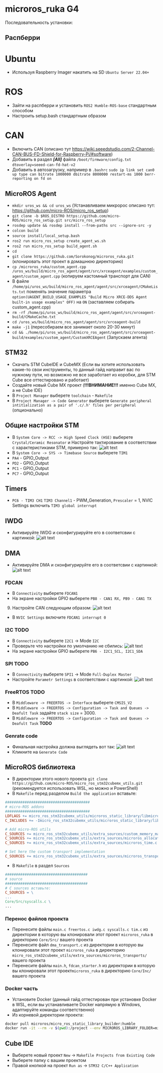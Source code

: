 # microros_ruka G4
Последовательность установки:
## Распберри
# Ubuntu
* Используя Raspberry Imager накатить на SD `Ubuntu Server 22.04+`
# ROS
* Зайти на распберри и установить `ROS2 Humble-ROS-base` стандартным способом
* Настроить setup.bash стандартным образом
# CAN
* Включить CAN (описано тут https://wiki.seeedstudio.com/2-Channel-CAN-BUS-FD-Shield-for-Raspberry-Pi/#software)
* Добавить в раздел ***[All]*** файла `/boot/firmware/config.txt`
        `dtoverlay=seeed-can-fd-hat-v2`
* Добавить в автозагрузку, например в `.bashrc`
        `sudo ip link set can0 up type can bitrate 1000000 dbitrate 8000000 restart-ms 1000 berr-reporting on fd on`
## MicroROS Agent
* `mkdir uros_ws && cd uros_ws` (Устанавливаем микророс описано тут: https://github.com/micro-ROS/micro_ros_setup)
* `git clone -b $ROS_DISTRO https://github.com/micro-ROS/micro_ros_setup.git src/micro_ros_setup`
* `rosdep update && rosdep install --from-paths src --ignore-src -y`
* `colcon build`
* `source install/local_setup.bash`
* `ros2 run micro_ros_setup create_agent_ws.sh`
* `ros2 run micro_ros_setup build_agent.sh`
* `cd`
* `git clone https://github.com/Sorokonog/microros_ruka.git` (клонировать этот проект в домашнюю директорию)
* `cp /microros_ruka/custom_agent.cpp /uros_ws/build/micro_ros_agent/agent/src/xrceagent/examples/custom_agent/custom_agent.cpp` (копируем кастомный транспорт для CAN)
* В файле `/home/pi/uros_ws/build/micro_ros_agent/agent/src/xrceagent/CMakeLists.txt` поменять значение параметра `option(UAGENT_BUILD_USAGE_EXAMPLES "Build Micro XRCE-DDS Agent built-in usage examples" OFF)` на `ON` (заставляем собирать custom_agent.cpp)
* `rm -rf /home/pi/uros_ws/build/micro_ros_agent/agent/src/xrceagent-build/CMakeCache.txt`
* `cd /uros_ws/build/micro_ros_agent/agent/src/xrceagent-build`
* `make -j1` (пересобираем все занимает около 20-30 минут)
* `cd && ./home/pi/uros_ws/build/micro_ros_agent/agent/src/xrceagent-build/examples/custom_agent/CustomXRCEAgent` (Запускаем агента)

## STM32
* Скачать STM CubeIDE и CubeMX (Если вы хотите использовать какие-то свои инструменты, то данный гайд направит вас по нужному пути, но возможно не все заработает из коробки, для STM Cube все оттестировано и работает)
* Создайте новый Cube MX проект (**!!!ВНИМАНИЕ!!!** именно Cube MX, а не Cube IDE)
* В `Project Manager` выберете `toolchain` - `Makefile`
* В `Project Manager -> Code Generator` выберете `Generate peripheral intitialization as a pair of '.c/.h' files per peripheral` (опционально)

## Общие настройки STM
* В `System Core -> RCC -> High Speed Clock (HSE)` выберете `Crystal/Ceramic Resonator` и Настройте тактирование в соответствии с характеристиками STM, примерно так: ![alt text](https://github.com/Sorokonog/microros_ruka/blob/tree/G4/img/clock.jpg?raw=true)
* В `System Core -> SYS -> Timebase Source` выберете `TIM1`
* `PA4` - GPIO_Output
* `PD2` - GPIO_Output
* `PC1` - GPIO_Output
* `PC7` - GPIO_Output

## Timers
* `PC6 - TIM3 CH1` `TIM3 Channel1` - PWM_Generation, `Prescaler` = 1, NVIC Settings включить `TIM3 global interrupt`

## IWDG
* Активируйте IWDG и сконфигурируйте его в соответсвии с картинкой: ![alt text](https://github.com/Sorokonog/microros_ruka/blob/tree/G4/img/IWDG.jpg?raw=true)

## DMA
* Активируйте DMA и сконфигурируйте его в соответсвии с картинкой: ![alt text](https://github.com/Sorokonog/microros_ruka/blob/tree/G4/img/DMA.jpg?raw=true)

### FDCAN
* В `Connectivity` выберете `FDCAN1`
* На экране настройки GPIO выберете `PB8 - CAN1 RX, PB9 - CAN1 TX`
9. Настройте CAN следующим образом: ![alt text](https://github.com/Sorokonog/microros_ruka/blob/tree/G4/img/FDCAN.jpg?raw=true) 
* В `NVIC Settings` включите `FDCAN1 interrupt 0`

### I2C **TODO**
* В `Connectivity` выберете `I2C1` ->  Mode `I2C`
* Проверьте что настройки по умолчанию не сбились: ![alt text](https://github.com/Sorokonog/microros_ruka/blob/tree/G4/img/I2C.jpg?raw=true) 
* На экране настройки GPIO выберете `PB6 - I2C1_SCL, I2C1_SDA`

### SPI **TODO**
* В `Connectivity` выберете `SPI1` ->  Mode `Full-Duplex Master`
* Настройте `Parametr Settings` в соответствии с картинкой: ![alt text](https://github.com/Sorokonog/microros_ruka/blob/tree/G4/img/SPI.jpg?raw=true)

### FreeRTOS **TODO**
* В `Middleware -> FREERTOS -> Interface` выберете `CMSIS_V2`
* В `Middleware -> FREERTOS -> Configuration -> Task and Queues -> Deafult Task` задайте `stack size` = 3000.
* В `Middleware -> FREERTOS -> Configuration -> Task and Queues -> Deafult Task` **TODO**

### Genrate code
* Финальная настройка должна выглядеть вот так: ![alt text](https://github.com/Sorokonog/microros_ruka/blob/tree/G4/img/PINOUT.jpg?raw=true)
* Кликните на `Generate Code`

## MicroROS библиотека

* В директории этого нового проекта `git clone https://github.com/micro-ROS/micro_ros_stm32cubemx_utils.git` (рекомендуется использовать WSL, но можно и PowerShell)
* В `Makefile` перед разделом `Build the application` вставьте:

```makefile
#######################################
# micro-ROS addons
#######################################
LDFLAGS += micro_ros_stm32cubemx_utils/microros_static_library/libmicroros/libmicroros.a
C_INCLUDES += -Imicro_ros_stm32cubemx_utils/microros_static_library/libmicroros/microros_include

# Add micro-ROS utils
C_SOURCES += micro_ros_stm32cubemx_utils/extra_sources/custom_memory_manager.c
C_SOURCES += micro_ros_stm32cubemx_utils/extra_sources/microros_allocators.c
C_SOURCES += micro_ros_stm32cubemx_utils/extra_sources/microros_time.c

# Set here the custom transport implementation
C_SOURCES += micro_ros_stm32cubemx_utils/extra_sources/microros_transports/dma_transport.c
```

* В `Makefile` в раздел `Sources`
```makefile
######################################
# source
######################################
# C sources вставьте:
C_SOURCES = \
...
Core/Src/syscalls.c \
...
```


### Перенос файлов проекта
* Перенесите файлы `main.c freertos.c iwdg.c syscalls.c tim.c` из директории в которую вы клонировали этот проект `microros_ruka` в директорию `Core/Src/` вашего проекта
* Перенесите файл `dma_transport.c` из директории в которую вы клонировали этот проект `microros_ruka` в директорию `micro_ros_stm32cubemx_utils/extra_sources/microros_transports/` вашего проекта
* Перенесите файлы `main.h`, `fdcan_starter.h` из директории в которую вы клонировали этот проект`microros_ruka` в директорию `Core/Inc/` вашего проекта

### Docker часть
* Установите Docker (данный гайд оттестирован при установке Docker в WSL, если вы устанавливаете Docker напрямую в Windows, адаптируйте команды соответственно)
* Из корневой директории проекта:
```bash
docker pull microros/micro_ros_static_library_builder:humble
docker run -it --rm -v $(pwd):/project --env MICROROS_LIBRARY_FOLDER=micro_ros_stm32cubemx_utils/microros_static_library microros/micro_ros_static_library_builder:humble
```

## Cube IDE
* Выберете новый проект `New` -> `Makefile Projects from Existing Code`
* Выберете папку с вашим проектом
* Правой кнопкой на проект `Run as` -> `STM32 C/C++ Application`

